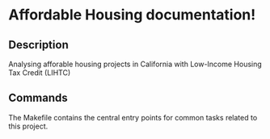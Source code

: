 # Affordable Housing documentation!

## Description

Analysing afforable housing projects in California with Low-Income Housing Tax Credit (LIHTC)

## Commands

The Makefile contains the central entry points for common tasks related to this project.

